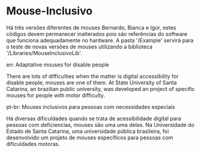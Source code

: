 # Mouse-Inclusivo

Há três versões diferentes de mouses Bernardo, Bianca e Igor, estes códigos devem permanecer inalterados pois são
referências do software que funciona adequadamente no hardware. 
A pasta '/Example' servirá para o teste de novas versões de mouses utilizando a biblioteca '/Libraries/MouseInclusivoLib'.

en:
Adaptative mouses for disable people

There are lots of difficulties when the matter is digital accessibility for disable people, mouses are one of them.
At State University of Santa Catarina, an brazilian public university, was developed an project of specific mouses 
for people with motor difficulty.

pt-br:
Mouses inclusivos para pessoas com necessidades especiais

Há diversas dificuldades quando se trata de acessibilidade digital para pessoas com deficiencias, mouses são uma uma delas.
Na Universidade do Estado de Santa Catarina, uma universidade pública brasileira, foi desenvolvido um projeto de mouses
específicos para pessoas com dificuldades motoras.

